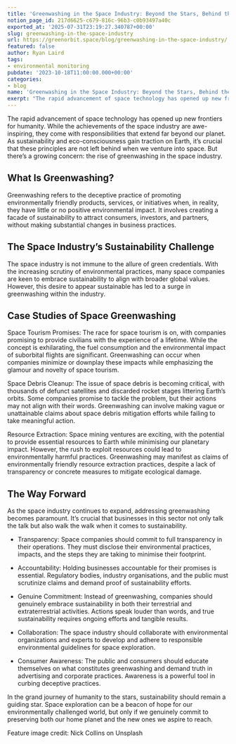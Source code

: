 ```yaml
---
title: 'Greenwashing in the Space Industry: Beyond the Stars, Behind the Claims'
notion_page_id: 217d6625-c679-816c-96b3-c0b93497a40c
exported_at: '2025-07-31T23:19:27.340787+00:00'
slug: greenwashing-in-the-space-industry
url: https://greenorbit.space/blog/greenwashing-in-the-space-industry/
featured: false
author: Ryan Laird
tags:
- environmental monitoring
pubdate: '2023-10-18T11:00:00.000+00:00'
categories:
- blog
name: 'Greenwashing in the Space Industry: Beyond the Stars, Behind the Claims'
exerpt: "The rapid advancement of space technology has opened up new frontiers for humanity, igniting dreams of exploring distant galaxies and harnessing the boundless resources of the cosmos. While the achievements of the space industry are awe-inspiring, they come with responsibilities that extend far beyond our planet. As sustainability and eco-consciousness gain traction on Earth, it’s crucial that these principles are not left behind when we venture into space. But there’s a growing concern: the rise of greenwashing in the space industry."
---
```


The rapid advancement of space technology has opened up new frontiers for humanity. While the achievements of the space industry are awe-inspiring, they come with responsibilities that extend far beyond our planet. As sustainability and eco-consciousness gain traction on Earth, it’s crucial that these principles are not left behind when we venture into space. But there’s a growing concern: the rise of greenwashing in the space industry.

## What Is Greenwashing?

Greenwashing refers to the deceptive practice of promoting environmentally friendly products, services, or initiatives when, in reality, they have little or no positive environmental impact. It involves creating a facade of sustainability to attract consumers, investors, and partners, without making substantial changes in business practices.

## The Space Industry’s Sustainability Challenge

The space industry is not immune to the allure of green credentials. With the increasing scrutiny of environmental practices, many space companies are keen to embrace sustainability to align with broader global values. However, this desire to appear sustainable has led to a surge in greenwashing within the industry.

## Case Studies of Space Greenwashing

Space Tourism Promises: The race for space tourism is on, with companies promising to provide civilians with the experience of a lifetime. While the concept is exhilarating, the fuel consumption and the environmental impact of suborbital flights are significant. Greenwashing can occur when companies minimize or downplay these impacts while emphasizing the glamour and novelty of space tourism.

Space Debris Cleanup: The issue of space debris is becoming critical, with thousands of defunct satellites and discarded rocket stages littering Earth’s orbits. Some companies promise to tackle the problem, but their actions may not align with their words. Greenwashing can involve making vague or unattainable claims about space debris mitigation efforts while failing to take meaningful action.

Resource Extraction: Space mining ventures are exciting, with the potential to provide essential resources to Earth while minimising our planetary impact. However, the rush to exploit resources could lead to environmentally harmful practices. Greenwashing may manifest as claims of environmentally friendly resource extraction practices, despite a lack of transparency or concrete measures to mitigate ecological damage.

## The Way Forward

As the space industry continues to expand, addressing greenwashing becomes paramount. It’s crucial that businesses in this sector not only talk the talk but also walk the walk when it comes to sustainability.

- Transparency: Space companies should commit to full transparency in their operations. They must disclose their environmental practices, impacts, and the steps they are taking to minimise their footprint.

- Accountability: Holding businesses accountable for their promises is essential. Regulatory bodies, industry organisations, and the public must scrutinize claims and demand proof of sustainability efforts.

- Genuine Commitment: Instead of greenwashing, companies should genuinely embrace sustainability in both their terrestrial and extraterrestrial activities. Actions speak louder than words, and true sustainability requires ongoing efforts and tangible results.

- Collaboration: The space industry should collaborate with environmental organizations and experts to develop and adhere to responsible environmental guidelines for space exploration.

- Consumer Awareness: The public and consumers should educate themselves on what constitutes greenwashing and demand truth in advertising and corporate practices. Awareness is a powerful tool in curbing deceptive practices.

In the grand journey of humanity to the stars, sustainability should remain a guiding star. Space exploration can be a beacon of hope for our environmentally challenged world, but only if we genuinely commit to preserving both our home planet and the new ones we aspire to reach.

Feature image credit: Nick Collins on Unsplash